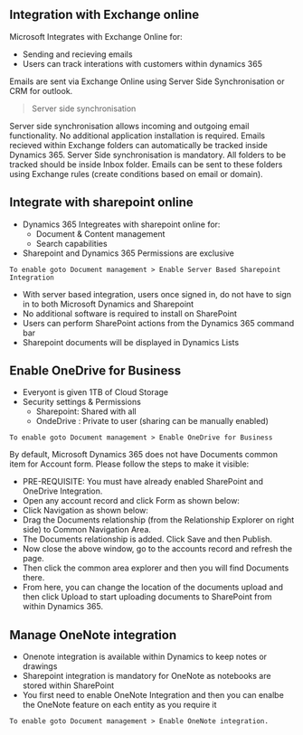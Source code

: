 ## Integration with Exchange online

Microsoft Integrates with Exchange Online for:
- Sending and recieving emails
- Users can track interations with customers within dynamics 365

Emails are sent via Exchange Online using Server Side Synchronisation or CRM for outlook. 

> Server side synchronisation

Server side synchronisation allows incoming and outgoing email functionality. No additional application installation is required. Emails recieved within Exchange folders can automatically be tracked inside Dynamics 365. Server Side synchronisation is mandatory. All folders to be tracked should be inside Inbox folder. Emails can be sent to these folders using Exchange rules (create conditions based on email or domain). 

## Integrate with sharepoint online

- Dynamics 365  Integreates with sharepoint online for:
    - Document & Content management
    - Search capabilities
- Sharepoint and Dynamics 365 Permissions are exclusive 

``` 
To enable goto Document management > Enable Server Based Sharepoint Integration 
```

- With server based integration, users once signed in, do not have to sign in to both Microsoft Dynamics and Sharepoint
- No additional software is required to install on SharePoint
- Users can perform SharePoint actions from the Dynamics 365 command bar
- Sharepoint documents will be displayed in Dynamics Lists 


## Enable OneDrive for Business

- Everyont is given 1TB of Cloud Storage
- Security settings & Permissions
    - Sharepoint: Shared with all
    - OndeDrive : Private to user (sharing can be manually enabled)


``` 
To enable goto Document management > Enable OneDrive for Business  
```
By default, Microsoft Dynamics 365 does not have Documents common item for Account form. Please follow the steps to make it visible:

- PRE-REQUISITE: You must have already enabled SharePoint and OneDrive Integration.
- Open any account record and click Form as shown below:
- Click Navigation as shown below:
- Drag the Documents relationship (from the Relationship Explorer on right side) to Common Navigation Area.
- The Documents relationship is added. Click Save and then Publish.
- Now close the above window, go to the accounts record and refresh the page.
- Then click the common area explorer and then you will find Documents there.
- From here, you can change the location of the documents upload and then click Upload to start uploading documents to SharePoint from within Dynamics 365.

## Manage OneNote integration

- Onenote integration is available within Dynamics to keep notes or drawings
- Sharepoint integration is mandatory for OneNote as notebooks are stored within SharePoint
- You first need to enable OneNote Integration and then you can enalbe the OneNote feature on each entity as you require it

``` 
To enable goto Document management > Enable OneNote integration.   
```